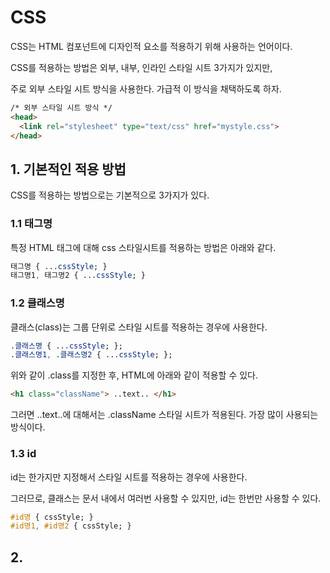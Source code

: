 # CSS 

CSS는 HTML 컴포넌트에 디자인적 요소를 적용하기 위해 사용하는 언어이다.

CSS를 적용하는 방법은 외부, 내부, 인라인 스타일 시트 3가지가 있지만,

주로 외부 스타일 시트 방식을 사용한다. 가급적 이 방식을 채택하도록 하자.

```html
/* 외부 스타일 시트 방식 */
<head>
  <link rel="stylesheet" type="text/css" href="mystyle.css">
</head>
```

## 1. 기본적인 적용 방법

CSS를 적용하는 방법으로는 기본적으로 3가지가 있다.

### 1.1 태그명

특정 HTML 태그에 대해 css 스타일시트를 적용하는 방법은 아래와 같다.

```css
태그명 { ...cssStyle; }
태그명1, 태그명2 { ...cssStyle; }
```

### 1.2 클래스명

클래스(class)는 그룹 단위로 스타일 시트를 적용하는 경우에 사용한다.

```css
.클래스명 { ...cssStyle; };
.클래스명1, .클래스명2 { ...cssStyle; };
```
위와 같이 .class를 지정한 후, HTML에 아래와 같이 적용할 수 있다.

```HTML
<h1 class="className"> ..text.. </h1>
```

그러면 ..text..에 대해서는 .className 스타일 시트가 적용된다. 가장 많이 사용되는 방식이다.

### 1.3 id

id는 한가지만 지정해서 스타일 시트를 적용하는 경우에 사용한다.

그러므로, 클래스는 문서 내에서 여러번 사용할 수 있지만, id는 한번만 사용할 수 있다.

```css
#id명 { cssStyle; }
#id명1, #id명2 { cssStyle; }
```

## 2. 
